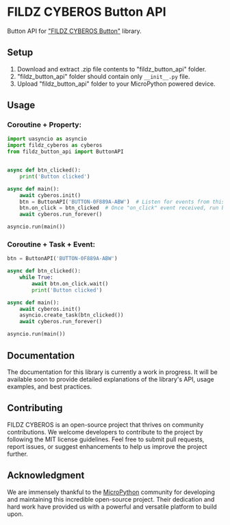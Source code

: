 # FILDZ CYBEROS Button API

Button API for ["FILDZ CYBEROS Button"](https://github.com/fildz-official/FILDZ_CYBEROS_Button) library.

## Setup

1. Download and extract .zip file contents to "fildz_button_api" folder.
2. "fildz_button_api" folder should contain only `__init__.py` file.
3. Upload "fildz_button_api" folder to your MicroPython powered device.

## Usage

### Coroutine + Property:

```Python
import uasyncio as asyncio
import fildz_cyberos as cyberos
from fildz_button_api import ButtonAPI


async def btn_clicked():
    print('Button clicked')

async def main():
    await cyberos.init()
    btn = ButtonAPI('BUTTON-0F889A-ABW')  # Listen for events from this cyberware. 
    btn.on_click = btn_clicked  # Once "on_click" event received, run btn_clicked() coroutine.
    await cyberos.run_forever()

asyncio.run(main())
```

### Coroutine + Task + Event:

```Python
btn = ButtonAPI('BUTTON-0F889A-ABW')

async def btn_clicked():
    while True:
        await btn.on_click.wait()
        print('Button clicked')

async def main():
    await cyberos.init()
    asyncio.create_task(btn_clicked())
    await cyberos.run_forever()

asyncio.run(main())
```

## Documentation

The documentation for this library is currently a work in progress. It will be available soon to provide detailed explanations of the library's API, usage examples, and best practices.

## Contributing

FILDZ CYBEROS is an open-source project that thrives on community contributions. We welcome developers to contribute to the project by following the MIT license guidelines. Feel free to submit pull requests, report issues, or suggest enhancements to help us improve the project further.

## Acknowledgment 

We are immensely thankful to the [MicroPython](https://github.com/micropython/micropython) community for developing and maintaining this incredible open-source project. Their dedication and hard work have provided us with a powerful and versatile platform to build upon.
